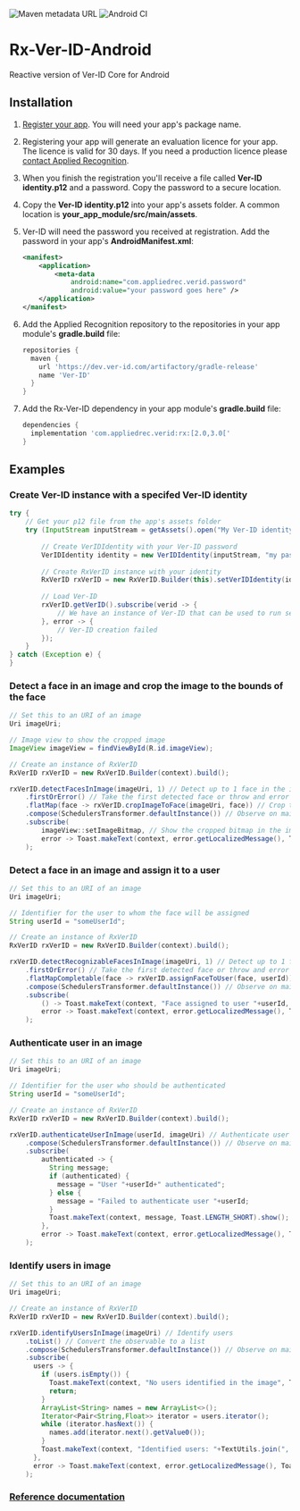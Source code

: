![Maven metadata URL](https://img.shields.io/maven-metadata/v/https/dev.ver-id.com/artifactory/gradle-release/com/appliedrec/verid/rx/maven-metadata.xml.svg) ![Android CI](https://github.com/AppliedRecognition/Rx-Ver-ID-Android/workflows/Android%20CI/badge.svg)

# Rx-Ver-ID-Android

Reactive version of Ver-ID Core for Android

## Installation

1. [Register your app](https://dev.ver-id.com/licensing/). You will need your app's package name.
2. Registering your app will generate an evaluation licence for your app. The licence is valid for 30 days. If you need a production licence please [contact Applied Recognition](mailto:sales@appliedrec.com).
2. When you finish the registration you'll receive a file called **Ver-ID identity.p12** and a password. Copy the password to a secure location.
3. Copy the **Ver-ID identity.p12** into your app's assets folder. A common location is **your\_app_module/src/main/assets**.
8. Ver-ID will need the password you received at registration. Add the password in your app's **AndroidManifest.xml**:

    ~~~xml
    <manifest>
        <application>
            <meta-data
                android:name="com.appliedrec.verid.password"
                android:value="your password goes here" />
        </application>
    </manifest>
    ~~~
1. Add the Applied Recognition repository to the repositories in your app module's **gradle.build** file:

    ~~~groovy
    repositories {
      maven {
        url 'https://dev.ver-id.com/artifactory/gradle-release'
        name 'Ver-ID'
      }
    }
    ~~~  
1. Add the Rx-Ver-ID dependency in your app module's **gradle.build** file:

    ~~~groovy
    dependencies {
      implementation 'com.appliedrec.verid:rx:[2.0,3.0['
    }
    ~~~

## Examples

### Create Ver-ID instance with a specifed Ver-ID identity

~~~java
try {
    // Get your p12 file from the app's assets folder
    try (InputStream inputStream = getAssets().open("My Ver-ID identity.p12")) {
        
        // Create VerIDIdentity with your Ver-ID password
        VerIDIdentity identity = new VerIDIdentity(inputStream, "my password");
        
        // Create RxVerID instance with your identity
        RxVerID rxVerID = new RxVerID.Builder(this).setVerIDIdentity(identity).build();
        
        // Load Ver-ID
        rxVerID.getVerID().subscribe(verid -> {
            // We have an instance of Ver-ID that can be used to run sessions, etc.
        }, error -> {
            // Ver-ID creation failed
        });
    }
} catch (Exception e) {
}
~~~


### Detect a face in an image and crop the image to the bounds of the face

~~~java
// Set this to an URI of an image
Uri imageUri;

// Image view to show the cropped image
ImageView imageView = findViewById(R.id.imageView);

// Create an instance of RxVerID
RxVerID rxVerID = new RxVerID.Builder(context).build();

rxVerID.detectFacesInImage(imageUri, 1) // Detect up to 1 face in the image URI
    .firstOrError() // Take the first detected face or throw and error if no face detected
    .flatMap(face -> rxVerID.cropImageToFace(imageUri, face)) // Crop the image to the face
    .compose(SchedulersTransformer.defaultInstance()) // Observe on main thread
    .subscribe(
        imageView::setImageBitmap, // Show the cropped bitmap in the image view
        error -> Toast.makeText(context, error.getLocalizedMessage(), Toast.LENGTH_SHORT).show()
    );
~~~

### Detect a face in an image and assign it to a user

~~~java
// Set this to an URI of an image
Uri imageUri;

// Identifier for the user to whom the face will be assigned
String userId = "someUserId";

// Create an instance of RxVerID
RxVerID rxVerID = new RxVerID.Builder(context).build();

rxVerID.detectRecognizableFacesInImage(imageUri, 1) // Detect up to 1 face in the image URI
    .firstOrError() // Take the first detected face or throw and error if no face detected
    .flatMapCompletable(face -> rxVerID.assignFaceToUser(face, userId)) // Assign the detected face to user
    .compose(SchedulersTransformer.defaultInstance()) // Observe on main thread
    .subscribe(
        () -> Toast.makeText(context, "Face assigned to user "+userId, Toast.LENGTH_SHORT).show(),
        error -> Toast.makeText(context, error.getLocalizedMessage(), Toast.LENGTH_SHORT).show()
    );
~~~

### Authenticate user in an image

~~~java
// Set this to an URI of an image
Uri imageUri;

// Identifier for the user who should be authenticated
String userId = "someUserId";

// Create an instance of RxVerID
RxVerID rxVerID = new RxVerID.Builder(context).build();

rxVerID.authenticateUserInImage(userId, imageUri) // Authenticate user in the image
    .compose(SchedulersTransformer.defaultInstance()) // Observe on main thread
    .subscribe(
        authenticated -> {
          String message;
          if (authenticated) {
            message = "User "+userId+" authenticated";
          } else {
            message = "Failed to authenticate user "+userId;
          }
          Toast.makeText(context, message, Toast.LENGTH_SHORT).show();
        },
        error -> Toast.makeText(context, error.getLocalizedMessage(), Toast.LENGTH_SHORT).show()
    );
~~~

### Identify users in image

~~~java
// Set this to an URI of an image
Uri imageUri;

// Create an instance of RxVerID
RxVerID rxVerID = new RxVerID.Builder(context).build();

rxVerID.identifyUsersInImage(imageUri) // Identify users
    .toList() // Convert the observable to a list
    .compose(SchedulersTransformer.defaultInstance()) // Observe on main thread
    .subscribe(
      users -> {
        if (users.isEmpty()) {
          Toast.makeText(context, "No users identified in the image", Toast.LENGTH_SHORT).show();
          return;
        }
        ArrayList<String> names = new ArrayList<>();
        Iterator<Pair<String,Float>> iterator = users.iterator();
        while (iterator.hasNext()) {
          names.add(iterator.next().getValue0());
        }
        Toast.makeText(context, "Identified users: "+TextUtils.join(", ", names), Toast.LENGTH_SHORT).show();
      },
      error -> Toast.makeText(context, error.getLocalizedMessage(), Toast.LENGTH_SHORT).show()
    );
~~~

### [Reference documentation](https://appliedrecognition.github.io/Rx-Ver-ID-Android/)
